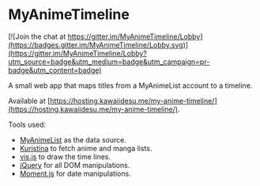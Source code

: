 # MyAnimeTimeline

[![Join the chat at https://gitter.im/MyAnimeTimeline/Lobby](https://badges.gitter.im/MyAnimeTimeline/Lobby.svg)](https://gitter.im/MyAnimeTimeline/Lobby?utm_source=badge&utm_medium=badge&utm_campaign=pr-badge&utm_content=badge)

A small web app that maps titles from a MyAnimeList account to a timeline. 

Available at [https://hosting.kawaiidesu.me/my-anime-timeline/](https://hosting.kawaiidesu.me/my-anime-timeline/).

Tools used:

* [MyAnimeList](https://myanimelist.net/) as the data source.
* [Kuristina](https://github.com/TimboKZ/kuristina) to fetch anime and manga lists.
* [vis.js](http://visjs.org/) to draw the time lines.
* [jQuery](https://jquery.com/) for all DOM manipulations.
* [Moment.js](https://momentjs.com/) for date manipulations.